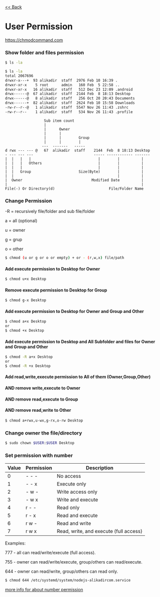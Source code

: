 [<< Back](README.md)

# User Permission
https://chmodcommand.com

### Show folder and files permission
```bash
$ ls -la
```
```bash
$ ls -la
total 2067696
drwxr-x---+  93 alikadir  staff  2976 Feb 10 16:39 .
drwxr-xr-x    5 root      admin   160 Feb  5 22:58 ..
drwxr-xr-x   16 alikadir  staff   512 Dec 23 12:09 .android
drwx------@  67 alikadir  staff  2144 Feb  8 18:13 Desktop
drwx------@   8 alikadir  staff   256 Oct 20 20:43 Documents
drwx------+  82 alikadir  staff  2624 Feb 10 15:58 Downloads
-rw-r--r--@   1 alikadir  staff  5547 Nov 26 11:43 .zshrc
-rw-r--r--    1 alikadir  staff   534 Nov 26 11:43 .profile
```

```
                  Sub item count
                  |
                  |      Owner
                  |      |        
                  |      |        Group
                  |      |        |
                 ---  -------   -----
d rwx --- --- @   67  alikadir  staff    2144  Feb  8 18:13 Desktop
- --- --- ---                            ----- ------------ -------
|  |   |   |                               |        |          |
|  |   |   Others                          |        |          |
|  |   |                                   |        |          |
|  |   Group                      Size(Byte)        |          |
|  |                                                |          |
|  Owner                                Modified Date          |
|                                                              |
File(-) Or Directory(d)                         File/Folder Name 
```


### Change Permission
-R = recursively file/folder and sub file/folder

a = all (optional)

u = owner 

g = grup

o = other

```bash
$ chmod (u or g or o or empty) + or - (r,w,x) file/path
```
#### Add execute permission to Desktop for Owner 
```bash
$ chmod u+x Desktop
```
#### Remove execute permission to Desktop for Group 
```bash
$ chmod g-x Desktop
```
#### Add execute permission to Desktop for Owner and Group and Other 
```bash
$ chmod a+x Desktop
or
$ chmod +x Desktop
```
#### Add execute permission to Desktop and All Subfolder and files for Owner and Group and Other 
```bash
$ chmod -R a+x Desktop
or 
$ chmod -R +x Desktop
```
#### Add read,write,execute permission to All of them (Owner,Group,Other) 
#### AND remove write,execute to Owner 
#### AND remove read,execute to Group 
#### AND remove read,write to Other
```bash
$ chmod a+rwx,u-wx,g-rx,o-rw Desktop
```

### Change owner the file/directory
```bash
$ sudo chown $USER:$USER Desktop
```

### Set permission with number

| Value | Permission  | Description                            |
|-------|-------------|----------------------------------------|
| 0     | - - -       | No access                              |
| 1     | - - x       | Execute only                           |
| 2     | - w -       | Write access only                      |
| 3     | - w x       | Write and execute                      |
| 4     | r - -       | Read only                              |
| 5     | r - x       | Read and execute                       |
| 6     | r w -       | Read and write                         |
| 7     | r w x       | Read, write, and execute (full access) |

Examples:

777 - all can read/write/execute (full access).

755 - owner can read/write/execute, group/others can read/execute.

644 - owner can read/write, group/others can read only.

```bash
$ chmod 644 /etc/systemd/system/nodejs-alikadircom.service
```
[more info for about number permission](https://www.multacom.com/faq/password_protection/file_permissions.htm)
